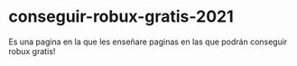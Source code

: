 # conseguir-robux-gratis-2021
Es una pagina en la que les enseñare paginas en las que podrán conseguir robux gratis!
